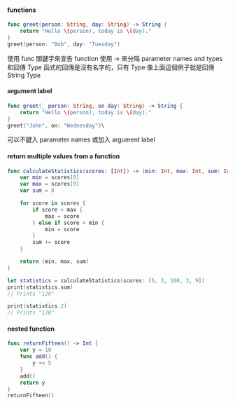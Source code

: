 #### functions

```swift
func greet(person: String, day: String) -> String {
    return "Hello \(person), today is \(day)."
}
greet(person: "Bob", day: "Tuesday")
```

使用 func 關鍵字來宣告 function
使用 -> 來分隔 parameter names and types 和回傳 Type
函式的回傳是沒有名字的，只有 Type
像上面這個例子就是回傳 String Type


#### argument label

```swift
func greet(_ person: String, on day: String) -> String {
    return "Hello \(person), today is \(day)."
}
greet("John", on: "Wednesday")\
```

可以不鍵入 parameter names 或加入 argument label

####  return multiple values from a function

```swift
func calculateStatistics(scores: [Int]) -> (min: Int, max: Int, sum: Int) {
    var min = scores[0]
    var max = scores[0]
    var sum = 0

    for score in scores {
        if score > max {
            max = score
        } else if score < min {
            min = score
        }
        sum += score
    }

    return (min, max, sum)
}

let statistics = calculateStatistics(scores: [5, 3, 100, 3, 9])
print(statistics.sum)
// Prints "120"

print(statistics.2)
// Prints "120"
```


#### nested function
```swift
func returnFifteen() -> Int {
    var y = 10
    func add() {
        y += 5
    }
    add()
    return y
}
returnFifteen()
```
